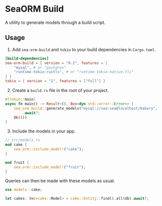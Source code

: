 # SeaORM Build

A utility to generate models through a build script.

## Usage

1. Add `sea-orm-build` and `tokio` to your build dependencies in `Cargo.toml`.

```toml
[build-dependencies]
sea-orm-build = { version = "0.2", features = [
    "mysql", # or "postgres"
    "runtime-tokio-rustls", # or "runtime-tokio-native-tls"
] }
tokio = { version = "1", features = ["full"] }
```

2. Create a `build.rs` file in the root of your project.

```rust
#[tokio::main]
async fn main() -> Result<(), Box<dyn std::error::Error>> {
    sea_orm_build::generate_models("mysql://sea:sea@localhost/bakery", &["cake", "fruit"])
        .await?;
    Ok(())
}
```

3. Include the models in your app.

```rust
// src/models.rs
mod cake {
    sea_orm::include_model!("cake");
}

mod fruit {
    sea_orm::include_model!("fruit");
}
```

Queries can then be made with these models as usual.

```rust
use models::cake;

let cakes: Vec<cake::Model> = cake::Entity::find().all(db).await?;
```
